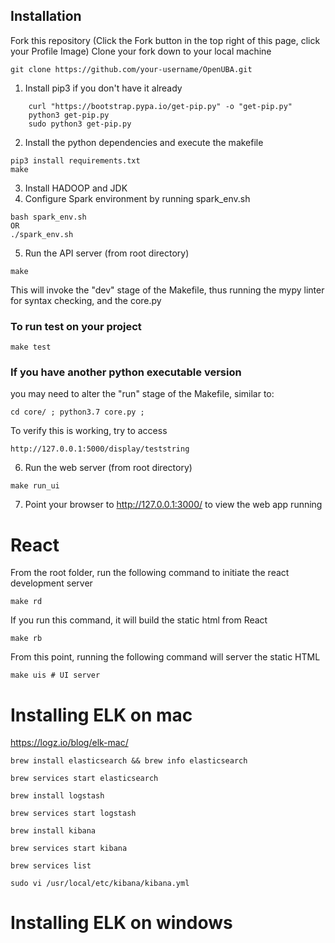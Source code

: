 ## Installation

Fork this repository (Click the Fork button in the top right of this page, click your Profile Image)
Clone your fork down to your local machine
```
git clone https://github.com/your-username/OpenUBA.git
```

1. Install pip3 if you don't have it already
```    
    curl "https://bootstrap.pypa.io/get-pip.py" -o "get-pip.py"
    python3 get-pip.py     
    sudo python3 get-pip.py
```
2. Install the python dependencies and execute the makefile
```
pip3 install requirements.txt
make
```
3. Install HADOOP and JDK
4. Configure Spark environment by running spark_env.sh
```
bash spark_env.sh
OR
./spark_env.sh
```

5. Run the API server (from root directory)
```
make
```
This will invoke the "dev" stage of the Makefile, thus running the mypy linter for syntax checking, and the core.py

### To run test on your project
```
make test
```

### If you have another python executable version
you may need to alter the "run" stage of the Makefile, similar to:
```
cd core/ ; python3.7 core.py ;
```

To verify this is working, try to access
```
http://127.0.0.1:5000/display/teststring
```

6. Run the web server (from root directory)
```
make run_ui
```
7. Point your browser to http://127.0.0.1:3000/ to view the web app running

# React
From the root folder, run the following command to initiate the react development server
```
make rd
```

If you run this command, it will build the static html from React
```
make rb
```

From this point, running the following command will server the static HTML
```
make uis # UI server
```

# Installing ELK on mac

https://logz.io/blog/elk-mac/

```
brew install elasticsearch && brew info elasticsearch
```

```
brew services start elasticsearch
```

```
brew install logstash
```

```
brew services start logstash
```


```
brew install kibana
```

```
brew services start kibana
```

```
brew services list
```

```
sudo vi /usr/local/etc/kibana/kibana.yml
```

# Installing ELK on windows
